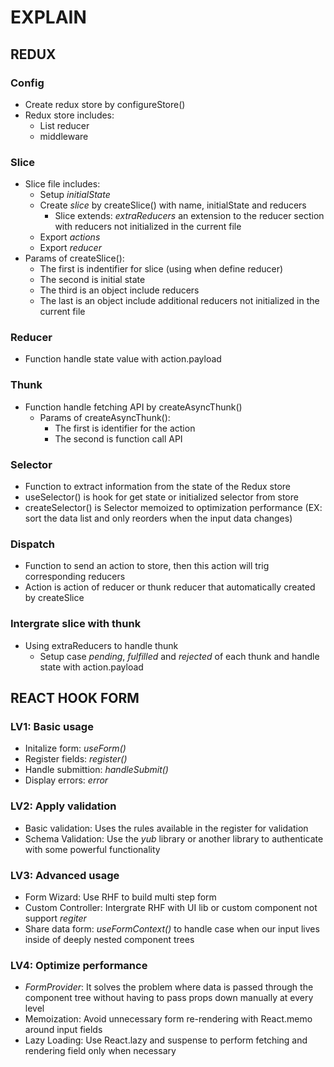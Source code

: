 # EXPLAIN

## REDUX

### Config
- Create redux store by configureStore()
- Redux store includes:
    + List reducer
    + middleware

### Slice
- Slice file includes:
    + Setup *initialState*
    + Create *slice* by createSlice() with name, initialState and reducers
        - Slice extends: *extraReducers*  an extension to the reducer section with reducers not initialized in the current file
    + Export *actions*
    + Export *reducer*
- Params of createSlice(): 
    + The first is indentifier for slice (using when define reducer)
    + The second is initial state
    + The third is an object include reducers
    + The last is an object include additional reducers not initialized in the current file

### Reducer
- Function handle state value with action.payload

### Thunk
- Function handle fetching API by createAsyncThunk()
    + Params of createAsyncThunk(): 
        - The first is identifier for the action
        - The second is function call API

### Selector
- Function to extract information from the state of the Redux store
- useSelector() is hook for get state or initialized selector from store
- createSelector() is Selector memoized to optimization performance (EX: sort the data list and only reorders when the input data changes)

### Dispatch
- Function to send an action to store, then this action will trig corresponding reducers
- Action is action of reducer or thunk reducer that automatically created by createSlice


### Intergrate slice with thunk
- Using extraReducers to handle thunk
    + Setup case *pending*, *fulfilled* and *rejected* of each thunk and handle state with action.payload

## REACT HOOK FORM

### LV1: Basic usage
- Initalize form: *useForm()*
- Register fields: *register()*
- Handle submittion: *handleSubmit()*
- Display errors: *error*

### LV2: Apply validation
- Basic validation: Uses the rules available in the register for validation
- Schema Validation: Use the *yub* library or another library to authenticate with some powerful functionality

### LV3: Advanced usage
- Form Wizard: Use RHF to build multi step form
- Custom Controller: Intergrate RHF with UI lib or custom component not support *regiter*
- Share data form: *useFormContext()* to handle case when our input lives inside of deeply nested component trees

### LV4: Optimize performance
- *FormProvider*: It solves the problem where data is passed through the component tree without having to pass props down manually at every level
- Memoization: Avoid unnecessary form re-rendering with React.memo around input fields
- Lazy Loading: Use React.lazy and suspense to perform fetching and rendering field only when necessary
